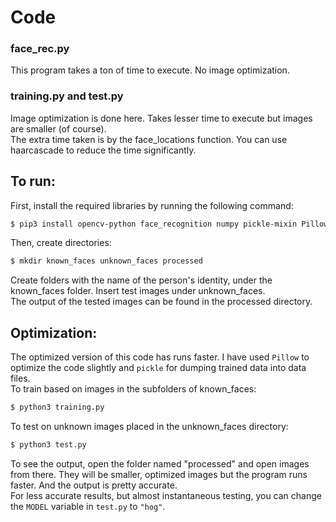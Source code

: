 # Code
### face_rec.py
This program takes a ton of time to execute. No image optimization.

### training.py and test.py
Image optimization is done here. Takes lesser time to execute but images are smaller (of course).<br>
The extra time taken is by the face_locations function. You can use haarcascade to reduce the time significantly.

## To run:
First, install the required libraries by running the following command:
```sh
$ pip3 install opencv-python face_recognition numpy pickle-mixin Pillow
```
Then, create directories:
```sh
$ mkdir known_faces unknown_faces processed
```
Create folders with the name of the person's identity, under the known_faces folder. Insert test images under unknown_faces.<br>
The output of the tested images can be found in the processed directory.

## Optimization:
The optimized version of this code has runs faster. I have used ```Pillow``` to optimize the code slightly and ```pickle``` for dumping trained data into data files.<br>
To train based on images in the subfolders of known_faces:
```sh
$ python3 training.py
```
To test on unknown images placed in the unknown_faces directory:
```sh
$ python3 test.py
```
To see the output, open the folder named "processed" and open images from there. They will be smaller, optimized images but the program runs faster. And the output is pretty accurate.<br>
For less accurate results, but almost instantaneous testing, you can change the ``` MODEL ``` variable in ``` test.py ``` to ``` "hog" ```.
